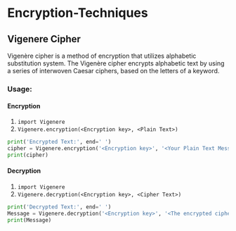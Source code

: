 # Encryption-Techniques


## Vigenere Cipher
Vigenère cipher is a method of encryption that utilizes alphabetic substitution system. The Vigenère cipher encrypts alphabetic text by using a series of interwoven Caesar ciphers, based on the letters of a keyword. 

### Usage:

#### Encryption
 1. ```import Vigenere```
 2. ```Vigenere.encryption(<Encryption key>, <Plain Text>)```

  ```python
  print('Encrypted Text:', end=' ')
  cipher = Vigenere.encryption('<Encryption key>', '<Your Plain Text Message>')
  print(cipher)
  ```

#### Decryption
 1. ```import Vigenere```
 2. ```Vigenere.decryption(<Encryption key>, <Cipher Text>)```
  
  ```python
  print('Decrypted Text:', end=' ')
  Message = Vigenere.decryption('<Encryption key>', '<The encrypted cipher>')
  print(Message)
  ```

